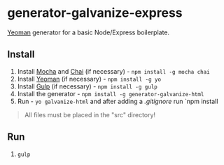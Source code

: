 # generator-galvanize-express

[Yeoman](http://yeoman.io) generator for a basic Node/Express boilerplate.

## Install

1. Install [Mocha](http://mochajs.org/) and [Chai](http://chaijs.com/) (if necessary) - `npm install -g mocha chai`
1. Install [Yeoman](http://yeoman.io) (if necessary) - `npm install -g yo`
1. Install [Gulp](http://gulpjs.com/) (if necessary) - `npm install -g gulp`
1. Install the generator - `npm install -g generator-galvanize-html`
1. Run - `yo galvanize-html` and after adding a *.gitignore* run `npm install

> All files must be placed in the "src" directory!

## Run

1. `gulp`
